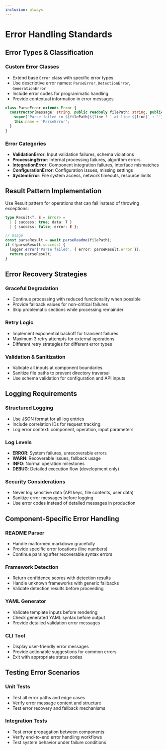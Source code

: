 ```yaml
---
inclusion: always
---
```


# Error Handling Standards

## Error Types & Classification

### Custom Error Classes
- Extend base `Error` class with specific error types
- Use descriptive error names: `ParseError`, `DetectionError`, `GenerationError`
- Include error codes for programmatic handling
- Provide contextual information in error messages

```typescript
class ParseError extends Error {
  constructor(message: string, public readonly filePath: string, public readonly line?: number) {
    super(`Parse failed in ${filePath}${line ? ` at line ${line}` : ''}: ${message}`);
    this.name = 'ParseError';
  }
}
```

### Error Categories
- **ValidationError**: Input validation failures, schema violations
- **ProcessingError**: Internal processing failures, algorithm errors
- **IntegrationError**: Component integration failures, interface mismatches
- **ConfigurationError**: Configuration issues, missing settings
- **SystemError**: File system access, network timeouts, resource limits

## Result Pattern Implementation

Use Result pattern for operations that can fail instead of throwing exceptions:

```typescript
type Result<T, E = Error> = 
  | { success: true; data: T }
  | { success: false; error: E };

// Usage
const parseResult = await parseReadme(filePath);
if (!parseResult.success) {
  logger.error('Parse failed', { error: parseResult.error });
  return parseResult;
}
```

## Error Recovery Strategies

### Graceful Degradation
- Continue processing with reduced functionality when possible
- Provide fallback values for non-critical failures
- Skip problematic sections while processing remainder

### Retry Logic
- Implement exponential backoff for transient failures
- Maximum 3 retry attempts for external operations
- Different retry strategies for different error types

### Validation & Sanitization
- Validate all inputs at component boundaries
- Sanitize file paths to prevent directory traversal
- Use schema validation for configuration and API inputs

## Logging Requirements

### Structured Logging
- Use JSON format for all log entries
- Include correlation IDs for request tracking
- Log error context: component, operation, input parameters

### Log Levels
- **ERROR**: System failures, unrecoverable errors
- **WARN**: Recoverable issues, fallback usage
- **INFO**: Normal operation milestones
- **DEBUG**: Detailed execution flow (development only)

### Security Considerations
- Never log sensitive data (API keys, file contents, user data)
- Sanitize error messages before logging
- Use error codes instead of detailed messages in production

## Component-Specific Error Handling

### README Parser
- Handle malformed markdown gracefully
- Provide specific error locations (line numbers)
- Continue parsing after recoverable syntax errors

### Framework Detection
- Return confidence scores with detection results
- Handle unknown frameworks with generic fallbacks
- Validate detection results before proceeding

### YAML Generator
- Validate template inputs before rendering
- Check generated YAML syntax before output
- Provide detailed validation error messages

### CLI Tool
- Display user-friendly error messages
- Provide actionable suggestions for common errors
- Exit with appropriate status codes

## Testing Error Scenarios

### Unit Tests
- Test all error paths and edge cases
- Verify error message content and structure
- Test error recovery and fallback mechanisms

### Integration Tests
- Test error propagation between components
- Verify end-to-end error handling workflows
- Test system behavior under failure conditions
